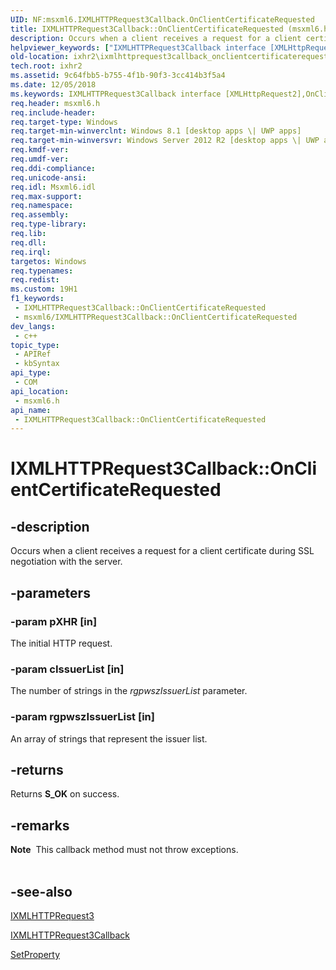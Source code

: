 ```yaml
---
UID: NF:msxml6.IXMLHTTPRequest3Callback.OnClientCertificateRequested
title: IXMLHTTPRequest3Callback::OnClientCertificateRequested (msxml6.h)
description: Occurs when a client receives a request for a client certificate during SSL negotiation with the server.
helpviewer_keywords: ["IXMLHTTPRequest3Callback interface [XMLHttpRequest2]","OnClientCertificateRequested method","IXMLHTTPRequest3Callback.OnClientCertificateRequested","IXMLHTTPRequest3Callback::OnClientCertificateRequested","OnClientCertificateRequested","OnClientCertificateRequested method [XMLHttpRequest2]","OnClientCertificateRequested method [XMLHttpRequest2]","IXMLHTTPRequest3Callback interface","ixhr2.ixmlhttprequest3callback_onclientcertificaterequested","msxml6/IXMLHTTPRequest3Callback::OnClientCertificateRequested"]
old-location: ixhr2\ixmlhttprequest3callback_onclientcertificaterequested.htm
tech.root: ixhr2
ms.assetid: 9c64fbb5-b755-4f1b-90f3-3cc414b3f5a4
ms.date: 12/05/2018
ms.keywords: IXMLHTTPRequest3Callback interface [XMLHttpRequest2],OnClientCertificateRequested method, IXMLHTTPRequest3Callback.OnClientCertificateRequested, IXMLHTTPRequest3Callback::OnClientCertificateRequested, OnClientCertificateRequested, OnClientCertificateRequested method [XMLHttpRequest2], OnClientCertificateRequested method [XMLHttpRequest2],IXMLHTTPRequest3Callback interface, ixhr2.ixmlhttprequest3callback_onclientcertificaterequested, msxml6/IXMLHTTPRequest3Callback::OnClientCertificateRequested
req.header: msxml6.h
req.include-header: 
req.target-type: Windows
req.target-min-winverclnt: Windows 8.1 [desktop apps \| UWP apps]
req.target-min-winversvr: Windows Server 2012 R2 [desktop apps \| UWP apps]
req.kmdf-ver: 
req.umdf-ver: 
req.ddi-compliance: 
req.unicode-ansi: 
req.idl: Msxml6.idl
req.max-support: 
req.namespace: 
req.assembly: 
req.type-library: 
req.lib: 
req.dll: 
req.irql: 
targetos: Windows
req.typenames: 
req.redist: 
ms.custom: 19H1
f1_keywords:
 - IXMLHTTPRequest3Callback::OnClientCertificateRequested
 - msxml6/IXMLHTTPRequest3Callback::OnClientCertificateRequested
dev_langs:
 - c++
topic_type:
 - APIRef
 - kbSyntax
api_type:
 - COM
api_location:
 - msxml6.h
api_name:
 - IXMLHTTPRequest3Callback::OnClientCertificateRequested
---
```


# IXMLHTTPRequest3Callback::OnClientCertificateRequested


## -description

Occurs when a client receives a request for a client certificate during SSL negotiation with the server.

## -parameters

### -param pXHR [in]

The initial HTTP request.

### -param cIssuerList [in]

The number of strings in the <i>rgpwszIssuerList</i> parameter.

### -param rgpwszIssuerList [in]

An array of strings that represent the issuer list.

## -returns

Returns <b>S_OK</b> on success.

## -remarks

<div class="alert"><b>Note</b>  This callback method must not throw exceptions.</div>
<div> </div>

## -see-also

<a href="/previous-versions/windows/desktop/api/msxml6/nn-msxml6-ixmlhttprequest3">IXMLHTTPRequest3</a>



<a href="/previous-versions/windows/desktop/api/msxml6/nn-msxml6-ixmlhttprequest3callback">IXMLHTTPRequest3Callback</a>



<a href="/previous-versions/windows/desktop/api/msxml6/nf-msxml6-ixmlhttprequest2-setproperty">SetProperty</a>

